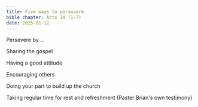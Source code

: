 ```yaml
---
title: Five ways to persevere
bible chapter: Acts 14 (1-7)
date: 2025-01-12
---
```

Persevere by …

Sharing the gospel

Having a good attitude

Encouraging others

Doing your part to build up the church

Taking regular time for rest and refreshment (Paster Brian's own testimony)